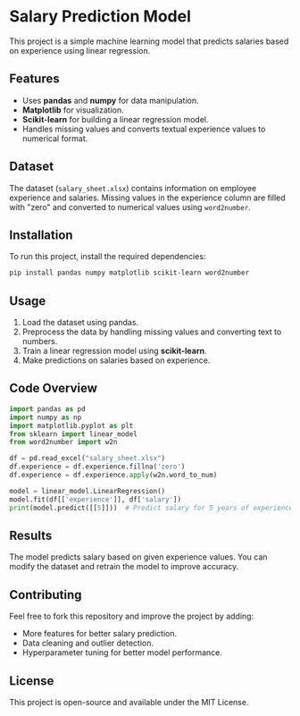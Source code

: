# Salary Prediction Model

This project is a simple machine learning model that predicts salaries based on experience using linear regression.

## Features
- Uses **pandas** and **numpy** for data manipulation.
- **Matplotlib** for visualization.
- **Scikit-learn** for building a linear regression model.
- Handles missing values and converts textual experience values to numerical format.

## Dataset
The dataset (`salary_sheet.xlsx`) contains information on employee experience and salaries. Missing values in the experience column are filled with "zero" and converted to numerical values using `word2number`.

## Installation
To run this project, install the required dependencies:

```bash
pip install pandas numpy matplotlib scikit-learn word2number
```

## Usage
1. Load the dataset using pandas.
2. Preprocess the data by handling missing values and converting text to numbers.
3. Train a linear regression model using **scikit-learn**.
4. Make predictions on salaries based on experience.

## Code Overview
```python
import pandas as pd
import numpy as np
import matplotlib.pyplot as plt
from sklearn import linear_model
from word2number import w2n

df = pd.read_excel("salary_sheet.xlsx")
df.experience = df.experience.fillna('zero')
df.experience = df.experience.apply(w2n.word_to_num)

model = linear_model.LinearRegression()
model.fit(df[['experience']], df['salary'])
print(model.predict([[5]]))  # Predict salary for 5 years of experience
```

## Results
The model predicts salary based on given experience values. You can modify the dataset and retrain the model to improve accuracy.

## Contributing
Feel free to fork this repository and improve the project by adding:
- More features for better salary prediction.
- Data cleaning and outlier detection.
- Hyperparameter tuning for better model performance.

## License
This project is open-source and available under the MIT License.

